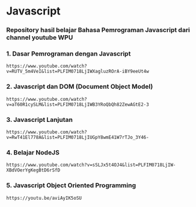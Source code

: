 # Javascript

### Repository hasil belajar Bahasa Pemrograman Javascript dari channel youtube WPU

### 1. Dasar Pemrograman dengan Javascript

```
https://www.youtube.com/watch?v=RUTV_5m4VeI&list=PLFIM0718LjIWXagluzROrA-iBY9eeUt4w
```

### 2. Javascript dan DOM (Document Object Model)

```
https://www.youtube.com/watch?v=aT60R1cySLM&list=PLFIM0718LjIWB3YRoQbQh82ZewAGtE2-3
```

### 3. Javascript Lanjutan

```
https://www.youtube.com/watch?v=RwT41El778A&list=PLFIM0718LjIUGpY8wmE41W7rTJo_3Y46-
```

### 4. Belajar NodeJS

```
https://www.youtube.com/watch?v=sSLJx5t4OJ4&list=PLFIM0718LjIW-XBdVOerYgKegBtD6rSfD
```

### 5. Javascript Object Oriented Programming

```
https://youtu.be/aviAyIK5oSU
```
